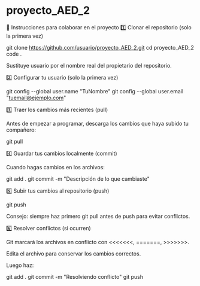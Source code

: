 # proyecto_AED_2

📝 Instrucciones para colaborar en el proyecto
1️⃣ Clonar el repositorio (solo la primera vez)

git clone https://github.com/usuario/proyecto_AED_2.git
cd proyecto_AED_2
code .


Sustituye usuario por el nombre real del propietario del repositorio.

2️⃣ Configurar tu usuario (solo la primera vez)

git config --global user.name "TuNombre"
git config --global user.email "tuemail@ejemplo.com"

3️⃣ Traer los cambios más recientes (pull)

Antes de empezar a programar, descarga los cambios que haya subido tu compañero:

git pull

4️⃣ Guardar tus cambios localmente (commit)

Cuando hagas cambios en los archivos:

git add .
git commit -m "Descripción de lo que cambiaste"

5️⃣ Subir tus cambios al repositorio (push)

git push


Consejo: siempre haz primero git pull antes de push para evitar conflictos.

6️⃣ Resolver conflictos (si ocurren)

Git marcará los archivos en conflicto con <<<<<<<, =======, >>>>>>>.

Edita el archivo para conservar los cambios correctos.

Luego haz:

git add .
git commit -m "Resolviendo conflicto"
git push
